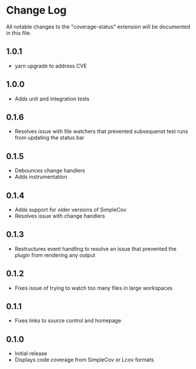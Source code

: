 # Change Log

All notable changes to the "coverage-status" extension will be documented in this file.

## 1.0.1

- yarn upgrade to address CVE

## 1.0.0

- Adds unit and integration tests

## 0.1.6

- Resolves issue with file watchers that prevented subsequenst test runs from updating the status bar

## 0.1.5

- Debounces change handlers
- Adds instrumentation

## 0.1.4

- Adds support for older versions of SimpleCov
- Resolves issue with change handlers

## 0.1.3

- Restructures event handling to resolve an issue that prevented the plugin from rendering any output

## 0.1.2

- Fixes issue of trying to watch too many files in large workspaces

## 0.1.1

- Fixes links to source control and homepage

## 0.1.0

- Initial release
- Displays code coverage from SimpleCov or Lcov formats